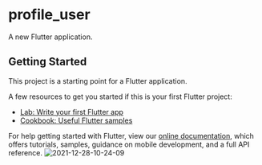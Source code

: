 # profile_user

A new Flutter application.

## Getting Started

This project is a starting point for a Flutter application.

A few resources to get you started if this is your first Flutter project:

- [Lab: Write your first Flutter app](https://flutter.dev/docs/get-started/codelab)
- [Cookbook: Useful Flutter samples](https://flutter.dev/docs/cookbook)

For help getting started with Flutter, view our
[online documentation](https://flutter.dev/docs), which offers tutorials,
samples, guidance on mobile development, and a full API reference.
![2021-12-28-10-24-09](https://user-images.githubusercontent.com/50932099/147539967-5bc1b0ce-8abc-410c-85df-ee5a22810dd3.png)

